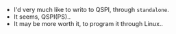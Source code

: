 * I'd very much like to writo to QSPI, through `standalone`.
* It seems, QSPI(PS)..
* It may be more worth it, to program it through Linux..
